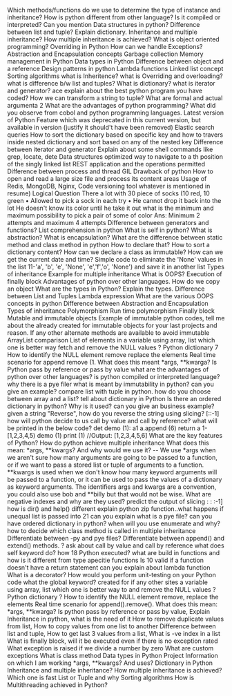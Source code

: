 Which methods/functions do we use to determine the type of instance and inheritance?
How is python different from other language?
Is it compiled or interpreted?
Can you mention Data structures in python?
Difference between list and tuple?
Explain dictionary.
Inheritance and multiple inheritance?
How multiple inheritance is achieved?
What is object oriented programming?
Overriding in Python
How can we handle Exceptions?
Abstraction and Encapsulation concepts
Garbage collection
Memory management in Python
Data types in Python
Difference between object and a reference
Design patterns in python
Lambda functions
Linked list concept
Sorting algorithms
what is Inheritence?
what is Overriding and overloading?
what is difference b/w list and tuples?
What is dictionary?
what is iterator and generator?
ace
explain about the best python program you have coded?
How we can transform a string to tuple?
What are formal and actual argumenta 2
What are the advantages of python programming?
What did you observe from cobol and python programming languages.
Latest version of Python
Feature which was deprecated in this current version, but available in
version (justify it should't have been removed)
Elastic search queries
How to sort the dictionary based on specific key and how to travers inside
nested dictionary and sort based on any of the nested key
Difference between iterator and generator
Explain about some shell commands like grep, locate, dete
Data structures optimized way to navigate to a th position of the singly
linked list
REST application and the operations permitted
Difference between process and thread
GIL
Drawback of python
How to open and read a large size file and process its content areas
Usage of Redis, MongoDB, Nginx, Code versioning tool whatever is
mentioned in resume)
Logical Question
There a lot with 30 piece of socks (10 red, 10 green
• Allowed to pick a sock in each try
• He cannot drop it back into the lot
He doesn't know its color until he take it out
what is the minimum and maximum possibility to pick a pair of some of
color
Ans: Minimum 2 attempts and maximum 4 attempts
Difference between generators and functions?
List comprehension in python
What is self in python?
What is abstraction?
What is encapsulation?
What are the difference between static method and class method in python How to
declare that?
How to sort a dictionary content?
How can we declare a class as immutable?
How can we get the current date and time?
Simple code to eliminate the 'None' values in the list
11-'a', 'b', 'e', 'None', 'e','f','o', 'None') and save it in another list
Types of inheritance
Example for multiple inheritance
What is OOPS?
Execution of finally block
Advantages of python over other languages.
How do we copy an object
What are the types in Python?
Explain the types.
Difference between List and Tuples
Lambda expression
What are the various OOPS concepts in python
Difference between Abstraction and Encapsulation
Types of inheritance
Polymorphism
Run time polymorphism
Finally block
Mutable and immutable objects
Example of immutable python codes, tell me about the already created for
immutable objects for your last projects and reason. If any other alternate
methods are available to avoid immutable
ArrayList comparison
List of elements in a variable using array, list which one is better way
fetch and remove the NULL values ?
Python dictionary 7 How to identify the NULL element remove replace the
elements
Real time scenario for append remove (1.
What does this meant *args, **kwarga?
Is Python pass by reference or pass by value
what are the advantages of python over other languages?
is python compiled or interpreted language? why there is a pye filer
what is meant by immutability in python? can you give an example?
compare list with tuple in python.
how do you choose between array and a list?
tell about dictionary in Python
Is there an ordered dictionary in python? Why is it used? can you give an
business example?
given a string "Reverse", how do you reverse the string using slicing? [::-1]
how will python decide to us call by value and call by reference?
what will be printed in the below code?
det demo (1):
a1
a.append (6)
return a
1-[1,2,3,4,5)
demo (1)
print (1)
//Output: [1,2,3,4,5,6]
What are the key features of Python?
How do python achieve multiple inheritance
What does this mean: *args, **kwargs? And why would we use it?
-- We use *args when we aren't sure how many arguments are going to be passed to
a function, or if we want to pass a stored list or tuple of arguments to a
function.
**kwargs is used when we don't know how many keyword arguments will be passed to
a function, or it can be used to pass the values of a dictionary as keyword
arguments.
The identifiers args and kwargs are a convention, you could also use bob and
**billy but that would not be wise.
What are negative indexes and why are they used?
predict the output of slicing : : :-1]
how is dir() and help() different
explain python zip function..what happens if unequal list is passed into 21
can you explain what is a pye file?
can you have ordered dictionary in python?
when will you use enumerate and why?
how to decide which class method is called in multiple inheritance
Differentiate between -py and pye files?
Differentiate between append() and extend() methods. ?
ask about call by value and call by reference
what does self keyword do?
how 18 Python executed?
what are build in functions and how is it different from type apecitie
functions
Is 10 valid if a function doesn't have a return statement
can you explain about lambda function
What is a decorator?
How would you perform unit-testing on your Python code
what the global keyword?
created for
if any other sites
a variable using array, list which one is better way to
and remove the NULL values ?
Python dictionary ? How to identify the NULL element remove, replace the
elements
Real time scenario for append().remove().
What does this mean: *args, **kwarga?
Is python pass by reference or pass by value,
Explain Inheritance in python, what is the need of it
How to remove duplicate values from list,
How to copy values from one list to another
Difference between list and tuple,
How to get last 3 values from a list,
What is -ve index in a list
What is finally block, will it be executed even if there is no exception rated
What exception is raised if we divide a number by zero
What are custom exceptions
What is class method
Data types in Python
Project Information on which I am working
*args, **kwargs? And uses?
Dictionary in Python
Inheritance and multiple inheritance?
How multiple inheritance is achieved?
Which one is fast List or Tuple and why
Sorting algorithms
How is Multithreading achieved in Python?
